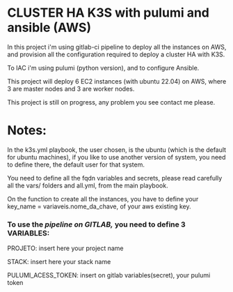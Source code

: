 # CLUSTER HA K3S with pulumi and ansible (AWS)

In this project i'm using gitlab-ci pipeline to deploy all the instances on AWS, and provision all the configuration required to deploy a cluster HA with K3S.

To IAC i'm using pulumi (python version), and to configure Ansible.

This project will deploy 6 EC2 instances (with ubuntu 22.04) on AWS, where 3 are master nodes and 3 are worker nodes.

This project is still on progress, any problem you see contact me please.

# Notes:

In the k3s.yml playbook, the user chosen, is the ubuntu (which is the default for ubuntu machines), if you like to use another version of system, you need to define there, the default user for that system.

You need to define all the fqdn variables and secrets, please read carefully all the vars/ folders and all.yml, from the main playbook.

On the function to create all the instances, you have to define your key_name = variaveis.nome_da_chave, of your aws existing key.

### To use the ***pipeline on GITLAB,*** you need to define 3 VARIABLES:

PROJETO: insert here your project name

STACK: insert here your stack name

PULUMI_ACESS_TOKEN: insert on gitlab variables(secret), your pulumi token
